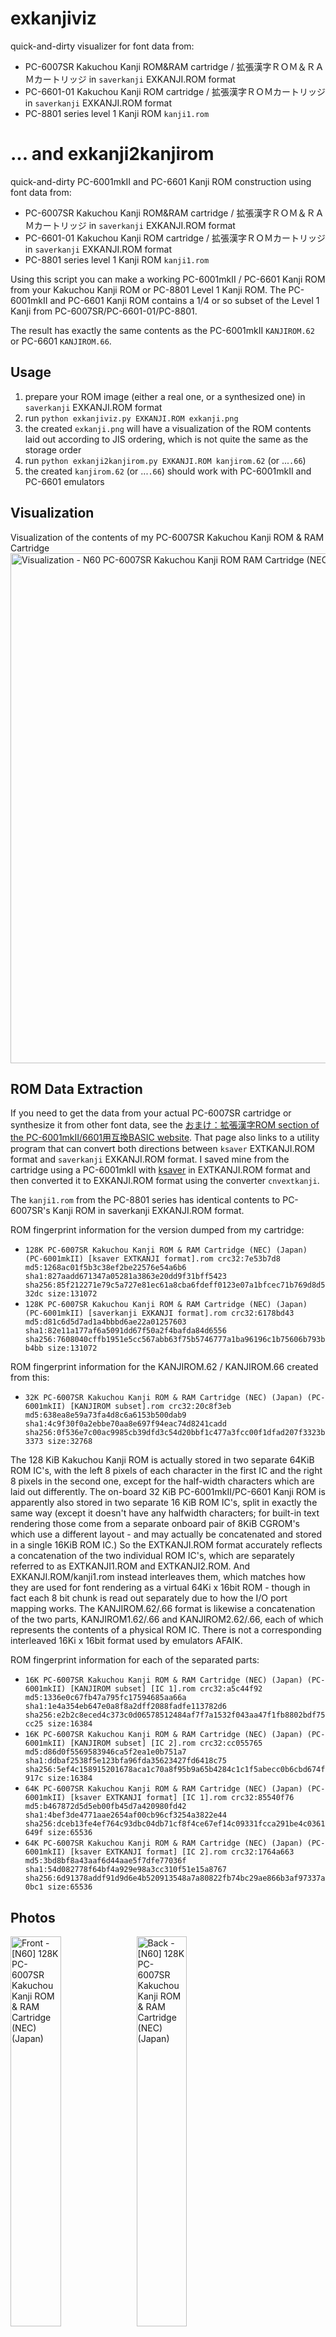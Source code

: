 # exkanjiviz
quick-and-dirty visualizer for font data from:
- PC-6007SR Kakuchou Kanji ROM&RAM cartridge / 拡張漢字ＲＯＭ＆ＲＡＭカートリッジ in `saverkanji` EXKANJI.ROM format
- PC-6601-01 Kakuchou Kanji ROM cartridge / 拡張漢字ＲＯＭカートリッジ in `saverkanji` EXKANJI.ROM format
- PC-8801 series level 1 Kanji ROM `kanji1.rom`
# ... and exkanji2kanjirom
quick-and-dirty PC-6001mkII and PC-6601 Kanji ROM construction using font data from:
- PC-6007SR Kakuchou Kanji ROM&RAM cartridge / 拡張漢字ＲＯＭ＆ＲＡＭカートリッジ in `saverkanji` EXKANJI.ROM format
- PC-6601-01 Kakuchou Kanji ROM cartridge / 拡張漢字ＲＯＭカートリッジ in `saverkanji` EXKANJI.ROM format
- PC-8801 series level 1 Kanji ROM `kanji1.rom`

Using this script you can make a working PC-6001mkII / PC-6601 Kanji ROM from your Kakuchou Kanji ROM or PC-8801 Level 1 Kanji ROM. The PC-6001mkII and PC-6601 Kanji ROM contains a 1/4 or so subset of the Level 1 Kanji from PC-6007SR/PC-6601-01/PC-8801.

The result has exactly the same contents as the PC-6001mkII `KANJIROM.62` or PC-6601 `KANJIROM.66`.

## Usage
1. prepare your ROM image (either a real one, or a synthesized one) in `saverkanji` EXKANJI.ROM format
2. run `python exkanjiviz.py EXKANJI.ROM exkanji.png`
3. the created `exkanji.png` will have a visualization of the ROM contents laid out according to JIS ordering, which is not quite the same as the storage order
4. run `python exkanji2kanjirom.py EXKANJI.ROM kanjirom.62` (or ...`.66`)
5. the created `kanjirom.62` (or ...`.66`) should work with PC-6001mkII and PC-6601 emulators
## Visualization
Visualization of the contents of my PC-6007SR Kakuchou Kanji ROM & RAM Cartridge
<img width="4352" height="816" alt="Visualization -  N60  PC-6007SR Kakuchou Kanji ROM   RAM Cartridge (NEC) (Japan) (PC-6001mkII)" src="https://github.com/user-attachments/assets/6f0b8159-5c19-490d-9a6f-b3857a521a26" />
## ROM Data Extraction
If you need to get the data from your actual PC-6007SR cartridge or synthesize it from other font data, see the [おまけ：拡張漢字ROM
 section of the PC-6001mkII/6601用互換BASIC website](http://000.la.coocan.jp/p6/basic66.html#:~:text=%E5%A4%89%E6%8F%9B%E3%81%97%E3%81%9F%E4%BE%8B-,%E3%81%8A%E3%81%BE%E3%81%91%EF%BC%9A%E6%8B%A1%E5%BC%B5%E6%BC%A2%E5%AD%97ROM,-%E3%82%A8%E3%83%9F%E3%83%A5%E3%83%AC%E3%83%BC%E3%82%BF%E3%81%A7%E3%81%AE). That page also links to a utility program that can convert both directions between `ksaver` EXTKANJI.ROM format and `saverkanji` EXKANJI.ROM format. I saved mine from the cartridge using a PC-6001mkII with [ksaver](https://web.archive.org/web/20071223192215/http://www.kisweb.ne.jp/personal/windy/pc6001/p6soft.html#ksaver) in EXTKANJI.ROM format and then converted it to EXKANJI.ROM format using the converter `cnvextkanji`.

The `kanji1.rom` from the PC-8801 series has identical contents to PC-6007SR's Kanji ROM in saverkanji EXKANJI.ROM format.

ROM fingerprint information for the version dumped from my cartridge:

- `128K PC-6007SR Kakuchou Kanji ROM & RAM Cartridge (NEC) (Japan) (PC-6001mkII) [ksaver EXTKANJI format].rom crc32:7e53b7d8 md5:1268ac01f5b3c38ef2be22576e54a6b6 sha1:827aadd671347a05281a3863e20dd9f31bff5423 sha256:85f212271e79c5a727e81ec61a8cba6fdeff0123e07a1bfcec71b769d8d532dc size:131072`
- `128K PC-6007SR Kakuchou Kanji ROM & RAM Cartridge (NEC) (Japan) (PC-6001mkII) [saverkanji EXKANJI format].rom crc32:6178bd43 md5:d81c6d5d7ad1a4bbbd6ae22a01257603 sha1:82e11a177af6a5091dd67f50a2f4bafda84d6556 sha256:7608040cffb1951e5cc567abb63f75b5746777a1ba96196c1b75606b793bb4bb size:131072`

ROM fingerprint information for the KANJIROM.62 / KANJIROM.66 created from this:
- `32K PC-6007SR Kakuchou Kanji ROM & RAM Cartridge (NEC) (Japan) (PC-6001mkII) [KANJIROM subset].rom crc32:20c8f3eb md5:638ea8e59a73fa4d8c6a6153b500dab9 sha1:4c9f30f0a2ebbe70aa8e697f94eac74d8241cadd sha256:0f536e7c00ac9985cb39dfd3c54d20bbf1c477a3fcc00f1dfad207f3323b3373 size:32768`

The 128 KiB Kakuchou Kanji ROM is actually stored in two separate 64KiB ROM IC's, with the left 8 pixels of each character in the first IC and the right 8 pixels in the second one, except for the half-width characters which are laid out differently. The on-board 32 KiB PC-6001mkII/PC-6601 Kanji ROM is apparently also stored in two separate 16 KiB ROM IC's, split in exactly the same way (except it doesn't have any halfwidth characters; for built-in text rendering those come from a separate onboard pair of 8KiB CGROM's which use a different layout - and may actually be concatenated and stored in a single 16KiB ROM IC.) So the EXTKANJI.ROM format accurately reflects a concatenation of the two individual ROM IC's, which are separately referred to as EXTKANJI1.ROM and EXTKANJI2.ROM. And EXKANJI.ROM/kanji1.rom instead interleaves them, which matches how they are used for font rendering as a virtual 64Ki x 16bit ROM - though in fact each 8 bit chunk is read out separately due to how the I/O port mapping works. The KANJIROM.62/.66 format is likewise a concatenation of the two parts, KANJIROM1.62/.66 and KANJIROM2.62/.66, each of which represents the contents of a physical ROM IC. There is not a corresponding interleaved 16Ki x 16bit format used by emulators AFAIK.

ROM fingerprint information for each of the separated parts:
- `16K PC-6007SR Kakuchou Kanji ROM & RAM Cartridge (NEC) (Japan) (PC-6001mkII) [KANJIROM subset] [IC 1].rom crc32:a5c44f92 md5:1336e0c67fb47a795fc17594685aa66a sha1:1e4a354eb647e0a8f8a2dff2088fadfe113782d6 sha256:e2b2c8eced4c373c0d06578512484af7f7a1532f043aa47f1fb8802bdf75cc25 size:16384`
- `16K PC-6007SR Kakuchou Kanji ROM & RAM Cartridge (NEC) (Japan) (PC-6001mkII) [KANJIROM subset] [IC 2].rom crc32:cc055765 md5:d86d0f5569583946ca5f2ea1e0b751a7 sha1:ddbaf2538f5e123bfa96fda35623427fd6418c75 sha256:5ef4c158915201678aca1c70a8f95b9a65b4284c1c1f5abecc0b6cbd674f917c size:16384`
- `64K PC-6007SR Kakuchou Kanji ROM & RAM Cartridge (NEC) (Japan) (PC-6001mkII) [ksaver EXTKANJI format] [IC 1].rom crc32:85540f76 md5:b467872d5d5eb00fb45d7a420980fd42 sha1:4bef3de4771aae2654af00cb96cf3254a3822e44 sha256:dceb13fe4ef764c93dbc04db71cf8f4ce67ef14c09331fcca291be4c0361649f size:65536`
- `64K PC-6007SR Kakuchou Kanji ROM & RAM Cartridge (NEC) (Japan) (PC-6001mkII) [ksaver EXTKANJI format] [IC 2].rom crc32:1764a663 md5:3bd8bf8a43aaf6d44aae5f7dfe77036f sha1:54d082778f64bf4a929e98a3cc310f51e15a8767 sha256:6d91378addf91d9d6e4b520913548a7a80822fb74bc29ae866b3af97337a0bc1 size:65536`
## Photos
<img width="40%" alt="Front - [N60] 128K PC-6007SR Kakuchou Kanji ROM & RAM Cartridge (NEC) (Japan)" src="https://github.com/user-attachments/assets/410fa46d-4063-4328-91a1-74a89bf85569" /><img width="40%" alt="Back - [N60] 128K PC-6007SR Kakuchou Kanji ROM & RAM Cartridge (NEC) (Japan)" src="https://github.com/user-attachments/assets/29aa6621-edea-44e7-a241-475a20d6fa3f" />
<img width="30%" alt="Interior View 1 -  N60  PC-6007SR Kakuchou Kanji ROM   RAM Cartridge (NEC) (Japan) (PC-6001mkII)" src="https://github.com/user-attachments/assets/5820b11b-4dc7-483e-80bc-61b550034469" /><img width="30%" alt="Interior View 2 -  N60  PC-6007SR Kakuchou Kanji ROM   RAM Cartridge (NEC) (Japan) (PC-6001mkII)" src="https://github.com/user-attachments/assets/e227bb76-232d-4a1b-ac05-1425b3f3782b" /><img width="30%" alt="Interior View 3 -  N60  PC-6007SR Kakuchou Kanji ROM   RAM Cartridge (NEC) (Japan) (PC-6001mkII)" src="https://github.com/user-attachments/assets/1a8392a2-d499-4341-8038-c2ec94f45d4e" />
<img width="30%" alt="Interior View 4 -  N60  PC-6007SR Kakuchou Kanji ROM   RAM Cartridge (NEC) (Japan) (PC-6001mkII)" src="https://github.com/user-attachments/assets/a323a9a1-c315-483b-9ea9-a0c2395354c7" /><img width="30%" alt="Interior View 5 -  N60  PC-6007SR Kakuchou Kanji ROM   RAM Cartridge (NEC) (Japan) (PC-6001mkII)" src="https://github.com/user-attachments/assets/5eed7ff5-71dc-468d-b674-8d7abbb30825" /><img width="30%" alt="Interior View 6 -  N60  PC-6007SR Kakuchou Kanji ROM   RAM Cartridge (NEC) (Japan) (PC-6001mkII)" src="https://github.com/user-attachments/assets/8b53ad58-0ae6-4924-ad9a-3d7ff81abd4c" />
## Character Repertoire
This subset of JIS Level 1 kanji are present in the PC-6001mkII / PC-6601 built-in kanji ROM; they are listed here with their JIS kuten codes:
```
1606 愛 …13 悪 …21 圧 …34 安 …37 暗 …38 案 …42 以 …44 位 …47 囲 …49 委 …53 意 …55 易 …59 異 …60 移 …63 胃 …65 衣 …68 遺 …69 医 …72 域 …73 育 …76 一 …77 壱 …81 茨 …85 印 …87 員 …88 因 …90 引 …91 飲
1701 院 …06 右 …07 宇 …09 羽 …11 雨 …31 運 …32 雲 …36 営 …39 映 …41 栄 …42 永 …43 泳 …49 英 …50 衛 …53 液 …55 益 …56 駅 …63 円 …64 園 …68 延 …72 沿 …73 演 …83 遠 …86 塩 …91 央 …93 往 …94 応
1803 横 …06 王 …11 黄 …12 岡 …13 沖 …15 億 …16 屋 …24 恩 …25 温 …27 音 …28 下 …29 化 …30 仮 …31 何 …33 価 …35 加 …36 可 …38 夏 …40 家 …42 科 …44 果 …46 歌 …47 河 …48 火 …54 花 …57 荷 …61 課 …63 貨 …65 過 …70 我 …72 画 …74 芽 …76 賀 …81 会 …82 解 …83 回 …87 快 …94 改
1903 械 …04 海 …05 灰 …06 界 …08 絵 …11 開 …12 階 …13 貝 …16 外 …18 害 …25 街 …38 各 …40 拡 …42 格 …46 確 …48 覚 …49 角 …53 閣 …55 革 …56 学 …58 楽 …59 額 …67 潟 …68 割 …72 活 …84 株
2008 寒 …09 刊 …11 勧 …12 巻 …16 完 …17 官 …19 干 …20 幹 …22 感 …23 慣 …31 歓 …33 漢 …39 看 …41 管 …42 簡 …49 観 …54 間 …56 関 …59 館 …61 丸 …63 岸 …67 眼 …68 岩 …73 顔 …74 願 …77 危 …78 喜 …79 器 …80 基 …83 寄 …84 岐 …85 希 …88 揮 …89 机 …90 旗 …92 期
2101 機 …02 帰 …04 気 …05 汽 …08 季 …10 紀 …12 規 …13 記 …14 貴 …15 起 …27 技 …31 疑 …33 義 …36 議 …50 客 …53 逆 …55 久 …57 休 …59 吸 …60 宮 …61 弓 …62 急 …63 救 …65 求 …67 泣 …69 球 …70 究 …73 級 …75 給 …76 旧 …77 牛 …78 去 …79 居 …83 挙 …86 許 …89 漁 …91 魚 …94 京
2201 供 …05 競 …06 共 …08 協 …13 境 …15 強 …21 教 …22 橋 …27 胸 …29 興 …31 郷 …32 鏡 …40 業 …41 局 …42 曲 …43 極 …44 玉 …48 勤 …49 均 …56 禁 …58 筋 …65 近 …66 金 …68 銀 …69 九 …71 句 …72 区 …76 苦 …81 具 …85 空
2307 熊 …15 君 …17 訓 …18 群 …19 軍 …20 郡 …24 係 …27 兄 …28 啓 …31 型 …33 形 …34 径 …41 敬 …42 景 …47 系 …48 経 …55 計 …57 警 …58 軽 …61 芸 …64 劇 …71 欠 …72 決 …73 潔 …74 穴 …75 結 …76 血 …78 月 …79 件 …82 健 …83 兼 …84 券 …90 建 …91 憲
2401 検 …02 権 …04 犬 …06 研 …08 絹 …09 県 …11 見 …17 険 …19 験 …21 元 …22 原 …23 厳 …26 減 …27 源 …29 現 …32 言 …34 限 …36 個 …37 古 …38 呼 …39 固 …42 己 …43 庫 …45 戸 …46 故 …48 湖 …62 五 …65 午 …69 後 …76 語 …77 誤 …78 護 …82 交 …85 候 …87 光 …88 公 …89 功 …90 効 …92 厚 …93 口 …94 向
2501 后 …05 好 …07 孝 …09 工 …12 幸 …13 広 …15 康 …27 校 …29 構 …33 港 …35 甲 …36 皇 …40 紅 …44 耕 …45 考 …50 航 …52 行 …54 講 …59 鉱 …61 鋼 …63 降 …65 香 …66 高 …70 号 …71 合 …79 刻 …80 告 …81 国 …82 穀 …85 黒 …92 骨
2603 今 …04 困 …12 根 …14 混 …20 佐 …24 左 …25 差 …26 査 …29 砂 …34 座 …38 再 …39 最 …42 妻 …45 才 …46 採 …49 済 …50 災 …55 祭 …57 細 …58 菜 …59 裁 …61 際 …63 在 …64 材 …65 罪 …66 財 …68 坂 …69 阪 …74 崎 …75 埼 …78 作 …82 昨 …86 策 …93 冊 …94 刷
2701 察 …05 札 …06 殺 …08 雑 …16 三 …18 参 …19 山 …22 散 …26 産 …27 算 …29 蚕 …31 賛 …32 酸 …36 残 …37 仕 …40 使 …42 司 …43 史 …45 四 …46 士 …47 始 …48 姉 …49 姿 …50 子 …52 市 …53 師 …54 志 …55 思 …56 指 …57 支 …63 止 …64 死 …65 氏 …68 私 …69 糸 …70 紙 …74 至 …75 視 …76 詞 …77 詩 …78 試 …79 誌 …81 資 …85 歯 …86 事 …87 似 …89 児 …90 字 …91 寺 …93 持 …94 時
2801 次 …02 滋 …03 治 …07 磁 …08 示 …10 耳 …11 自 …13 辞 …15 鹿 …16 式 …17 識 …23 七 …26 失 …28 室 …33 質 …34 実 …43 舎 …44 写 …45 射 …46 捨 …50 社 …52 者 …53 謝 …54 車 …58 借 …60 尺 …65 釈 …67 若 …69 弱 …71 主 …72 取 …73 守 …74 手 …79 種 …82 酒 …83 首 …85 受 …88 授 …89 樹 …91 需 …93 収 …94 周
2901 宗 …02 就 …03 州 …04 修 …06 拾 …09 秋 …10 終 …12 習 …16 衆 …21 週 …24 集 …27 住 …29 十 …30 従 …36 縦 …37 重 …41 宿 …43 祝 …44 縮 …47 熟 …48 出 …49 術 …50 述 …53 春 …64 準 …67 純 …71 順 …72 処 …73 初 …74 所 …75 暑 …80 署 …81 書 …84 諸 …85 助 …87 女 …88 序 …92 除 …93 傷
3001 勝 …06 商 …07 唱 …13 将 …14 小 …15 少 …21 承 …23 招 …28 昭 …35 消 …38 焼 …40 照 …42 省 …46 称 …47 章 …48 笑 …58 証 …61 象 …62 賞 …67 障 …69 上 …72 乗 …75 城 …76 場 …79 常 …80 情 …82 条 …85 状 …88 蒸
3102 植 …05 織 …06 職 …07 色 …09 食 …14 信 …20 心 …23 新 …25 森 …28 深 …29 申 …31 真 …32 神 …35 臣 …38 親 …40 身 …42 進 …43 針 …45 人 …46 仁 …62 図 …66 垂 …68 推 …69 水 …84 数
3203 寸 …04 世 …07 是 …09 制 …10 勢 …13 性 …14 成 …15 政 …16 整 …17 星 …18 晴 …21 正 …22 清 …24 生 …25 盛 …26 精 …27 聖 …28 声 …29 製 …30 西 …31 誠 …36 青 …37 静 …39 税 …42 席 …48 石 …49 積 …51 績 …53 責 …54 赤 …58 切 …60 接 …62 折 …63 設 …65 節 …66 説 …67 雪 …68 絶 …69 舌 …71 仙 …72 先 …73 千 …75 宣 …76 専 …78 川 …79 戦 …84 泉 …85 浅 …86 洗 …87 染 …94 線
3305 船 …10 選 …12 銭 …16 前 …17 善 …19 然 …20 全 …36 祖 …39 素 …40 組 …47 創 …50 倉 …53 奏 …56 層 …59 想 …64 操 …65 早 …72 争 …74 相 …75 窓 …77 総 …80 草 …86 走 …87 送 …92 像 …93 増
3401 臓 …02 蔵 …04 造 …06 側 …07 則 …09 息 …12 測 …13 足 …14 速 …15 俗 …16 属 …18 族 …19 続 …20 卒 …24 存 …25 孫 …26 尊 …27 損 …28 村 …30 他 …31 多 …32 太 …39 打 …46 体 …48 対 …51 帯 …52 待 …54 態 …63 貸 …64 退 …66 隊 …69 代 …70 台 …71 大 …72 第 …74 題 …80 宅
3503 達 …11 谷 …17 単 …20 担 …21 探 …26 炭 …27 短 …36 団 …39 断 …40 暖 …42 段 …43 男 …44 談 …45 値 …46 知 …47 地 …51 池 …54 置 …59 築 …61 竹 …67 茶 …69 着 …70 中 …71 仲 …72 宙 …73 忠 …75 昼 …76 柱 …77 注 …78 虫 …88 著 …89 貯 …90 丁 …91 兆
3602 帳 …03 庁 …05 張 …11 朝 …12 潮 …14 町 …18 腸 …20 調 …25 長 …26 頂 …27 鳥 …30 直 …34 賃 …37 津 …41 追 …43 痛 …44 通 …67 低 …68 停 …73 堤 …74 定 …76 底 …77 庭 …79 弟 …88 程
3708 敵 …10 的 …12 適 …20 鉄 …21 典 …23 天 …24 展 …25 店 …30 転 …32 点 …33 伝 …36 田 …37 電 …44 徒 …48 登 …52 都 …56 努 …57 度 …58 土 …62 党 …63 冬 …65 刀 …71 島 …74 投 …76 東 …82 湯 …85 燈 …86 当 …89 等 …90 答 …92 糖 …93 統
3804 討 …12 頭 …15 働 …16 動 …17 同 …18 堂 …19 導 …24 童 …27 道 …28 銅 …32 得 …33 徳 …35 特 …39 毒 …40 独 …41 読 …42 栃 …47 届 …64 奈 …65 那 …66 内 …76 縄 …78 南 …81 難 …83 二 …85 弐 …89 肉 …92 日 …93 乳 …94 入
3904 任 …07 認 …14 熱 …15 年 …16 念 …19 燃 …28 納 …29 能 …30 脳 …32 農 …38 覇 …40 波 …41 派 …43 破 …47 馬 …48 俳 …50 拝 …52 敗 …56 背 …57 肺 …59 配 …60 倍 …67 買 …68 売 …78 博 …82 白 …94 麦
4010 畑 …12 八 …15 発 …29 判 …30 半 …31 反 …36 板 …39 版 …40 犯 …41 班 …51 飯 …53 晩 …54 番 …61 否 …65 悲 …67 批 …70 比 …73 皮 …75 秘 …78 肥 …81 費 …83 非 …84 飛 …87 備 …94 美
4101 鼻 …12 必 …14 筆 …18 媛 …20 百 …22 俵 …24 標 …25 氷 …28 票 …29 表 …30 評 …34 病 …35 秒 …42 品 …47 貧 …52 不 …53 付 …55 夫 …56 婦 …57 富 …59 布 …60 府 …67 父 …73 負 …76 阜 …80 武 …84 部 …87 風 …91 副 …92 復 …94 服
4201 福 …02 腹 …03 複 …09 仏 …10 物 …12 分 …19 奮 …20 粉 …24 文 …25 聞 …28 兵 …31 平 …36 閉 …37 陛 …38 米 …44 別 …49 変 …50 片 …52 編 …53 辺 …54 返 …56 便 …57 勉 …59 弁 …61 保 …66 歩 …68 補 …72 墓 …76 母 …81 包 …83 報 …85 宝 …92 放 …93 方
4301 法 …12 訪 …13 豊 …20 亡 …26 忘 …29 暴 …30 望 …32 棒 …39 貿 …41 防 …44 北 …50 牧 …58 幌 …60 本 …69 妹 …71 枚 …72 毎 …75 幕 …86 末 …92 万 …94 満
4403 味 …04 未 …09 密 …14 脈 …17 民 …19 務 …21 無 …30 名 …31 命 …32 明 …33 盟 …34 迷 …36 鳴 …42 綿 …44 面 …47 模 …51 毛 …58 木 …60 目 …68 問 …71 門 …75 夜 …78 野 …80 矢 …82 役 …83 約 …84 薬 …85 訳 …93 油
4502 輸 …05 優 …06 勇 …07 友 …13 有 …19 由 …23 遊 …25 郵 …28 夕 …29 予 …30 余 …34 預 …36 幼 …38 容 …43 曜 …45 様 …46 洋 …49 用 …51 羊 …53 葉 …55 要 …59 陽 …60 養 …63 欲 …65 浴 …66 翌 …72 来 …78 落 …80 乱 …81 卵 …87 覧 …88 利 …92 梨 …93 理
4602 裏 …04 里 …06 陸 …07 律 …08 率 …09 立 …12 略 …14 流 …17 留 …25 旅 …30 両 …33 料 …41 良 …44 量 …46 領 …47 力 …48 緑 …51 林 …55 臨 …56 輪 …64 類 …65 令 …67 例 …68 冷 …73 礼 …82 歴 …83 列 …93 練
4702 連 …09 路 …11 労 …15 朗 …23 老 …27 六 …31 録 …32 論 …34 和 …35 話
```

